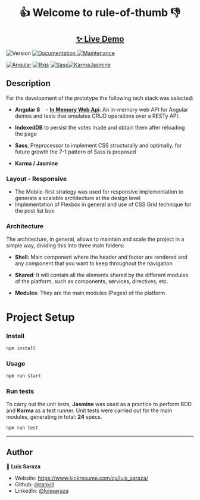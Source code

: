 <h1 align="center"> 👍 Welcome to rule-of-thumb 👎</h1>
<h2 align="center"><a  href="https://ruleofthumb.netlify.com"> ✨ Live Demo</a></h2>

<p>
  <img alt="Version" src="https://img.shields.io/badge/version-1.0.0-blue.svg?cacheSeconds=2592000" />
  <a href="https://github.com/rankill/RuleOfThumb#readme" target="_blank">
    <img alt="Documentation" src="https://img.shields.io/badge/documentation-yes-brightgreen.svg" />
  </a>
  <a href="https://github.com/rankill/RuleOfThumb/graphs/commit-activity" target="_blank">
    <img alt="Maintenance" src="https://img.shields.io/badge/Maintained%3F-yes-green.svg" />
  </a>
</p>

[![Angular](https://d2eip9sf3oo6c2.cloudfront.net/tags/images/000/000/002/square_256/angularjs.png "Angular" )](https://d2eip9sf3oo6c2.cloudfront.net/tags/images/000/000/002/square_256/angularjs.png "Angular" ) [![Rxjs](https://gblobscdn.gitbook.com/spaces%2F-LwY_OXUQHvmdEoy0xNa%2Favatar.png?generation=1579380746835203&alt=media "Rxjs" )](https://gblobscdn.gitbook.com/spaces%2F-LwY_OXUQHvmdEoy0xNa%2Favatar.png?generation=1579380746835203&alt=media "Rxjs" ) [![Sass](https://cdn.iconscout.com/icon/free/png-256/sass-226054.png "Sass" )](https://cdn.iconscout.com/icon/free/png-256/sass-226054.png "Sass" )[![KarmaJasmine](https://bitrise-steplib-collection.s3.amazonaws.com/steps/karma-jasmine-runner/assets/icon.svg "KarmaJasmine" )](https://bitrise-steplib-collection.s3.amazonaws.com/steps/karma-jasmine-runner/assets/icon.svg "KarmaJasmine" ) 


## Description

For the development of the prototype the following tech stack was selected:

- **Angular 8**
   - **[In Memory Web Api](https://github.com/angular/in-memory-web-api "In Memory Web Api")**: An in-memory web API for Angular demos and tests that emulates CRUD operations over a RESTy API.
- **IndexedDB** to persist the votes made and obtain them after reloading the page

- **Sass**, Preprocessor to implement CSS structurally and optimally, for future growth the 7-1 pattern of Sass is proposed

- **Karma / Jasmine**

### Layout - Responsive

- The Mobile-first strategy was used for responsive implementation to generate a scalable architecture at the design level
- Implementation of Flexbox in general and use of CSS Grid technique for the post list box

### Architecture

The architecture, in general, allows to maintain and scale the project in a simple way, dividing this into three main folders:

- **Shell**: Main component where the header and footer are rendered and any component that you want to keep throughout the navigation

- **Shared**: It will contain all the elements shared by the different modules of the platform, such as components, services, directives, etc.

- **Modules**: They are the main modules (Pages) of the platform


# Project Setup

### Install

```sh
npm install
```

### Usage

```sh
npm run start
```

### Run tests

To carry out the unit tests, **Jasmine** was used as a practice to perform BDD and **Karma** as a test runner. Unit tests were carried out for the main modules, generating in total:  **24** specs.

```sh
npm run test
```
---

## Author

👤 **Luis Saraza**

* Website: https://www.kickresume.com/cv/luis_saraza/
* Github: [@rankill](https://github.com/rankill)
* LinkedIn: [@luissaraza](https://linkedin.com/in/luissaraza)
